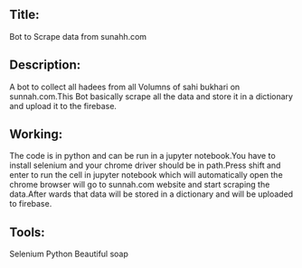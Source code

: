 ## Title:

Bot to Scrape data from sunahh.com



## Description:

A bot to collect all hadees from all Volumns of sahi bukhari on sunnah.com.This Bot basically scrape all the data and store it in a dictionary and upload it to the firebase.

## Working:

The code is in python and can be run in a jupyter notebook.You have to install selenium and your chrome driver should be in path.Press shift and enter to run the cell in jupyter notebook which will automatically open the chrome browser will go to sunnah.com website and start scraping the data.After wards that data will be stored in a dictionary and will be uploaded to firebase.

## Tools:

Selenium
Python
Beautiful soap





